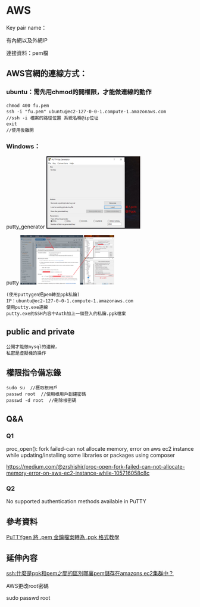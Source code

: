 # AWS
Key pair name：

有內網以及外網IP

連接資料：pem檔

## AWS官網的連線方式：
### ubuntu：需先用chmod的開權限，才能做連線的動作
~~~
chmod 400 fu.pem 
ssh -i "fu.pem" ubuntu@ec2-127-0-0-1.compute-1.amazonaws.com
//ssh -i 檔案的路徑位置 系統名稱@ip位址
exit  
//使用後離開
~~~
### Windows：
putty_generator
<img src="https://github.com/iachievedream/demo_code/blob/master/picture/putty_generator.png" width="50%" height="50%" />

putty
<img src="https://github.com/iachievedream/demo_code/blob/master/picture/putty.png" width="50%" height="50%" />

~~~
(使用puttygen把pem轉至ppk私鑰)
IP：ubuntu@ec2-127-0-0-1.compute-1.amazonaws.com
使用putty.exe連線
putty.exe的SSH內容中Auth加上一個登入的私鑰.ppk檔案
~~~

## public and private
~~~
公開才能做mysql的連線，
私密是虛擬機的操作
~~~

## 權限指令備忘錄
~~~
sudo su  //獲取根用戶
passwd root  //使用根用戶創建密碼
passwd -d root  //刪除根密碼
~~~

## Q&A
### Q1
proc_open(): fork failed-can not allocate memory, error on aws ec2 instance while updating/installing some libraries or packages using composer

https://medium.com/@zrshishir/proc-open-fork-failed-can-not-allocate-memory-error-on-aws-ec2-instance-while-105716058c8c

### Q2
No supported authentication methods available in PuTTY

## 參考資料
<a href="https://officeguide.cc/putty-convert-pem-to-ppk-tutorial/">PuTTYgen 將 .pem 金鑰檔案轉為 .ppk 格式教學</a>

## 延伸內容
<a href="https://t.codebug.vip/questions-272933.htm">ssh:什麼是ppk和pem之間的區別哪裏pem儲存在amazons ec2集群中？</a>


AWS更改root密碼

sudo passwd root